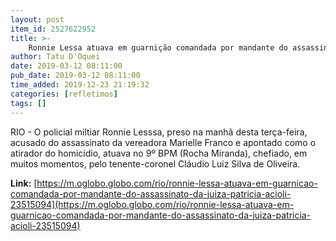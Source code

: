 ```yaml
---
layout: post
item_id: 2527622952
title: >-
    Ronnie Lessa atuava em guarnição comandada por mandante do assassinato da juíza Patrícia Acioli
author: Tatu D'Oquei
date: 2019-03-12 08:11:00
pub_date: 2019-03-12 08:11:00
time_added: 2019-12-23 21:19:32
categories: [refletimos]
tags: []
---
```


RIO - O policial miltiar Ronnie Lesssa, preso na manhã desta terça-feira, acusado do assassinato da vereadora Marielle Franco e apontado como o atirador do homicídio, atuava no 9º BPM (Rocha Miranda), chefiado, em muitos momentos, pelo tenente-coronel Cláudio Luiz Silva de Oliveira.

**Link:** [https://m.oglobo.globo.com/rio/ronnie-lessa-atuava-em-guarnicao-comandada-por-mandante-do-assassinato-da-juiza-patricia-acioli-23515094](https://m.oglobo.globo.com/rio/ronnie-lessa-atuava-em-guarnicao-comandada-por-mandante-do-assassinato-da-juiza-patricia-acioli-23515094)

